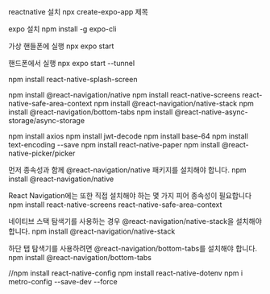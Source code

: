 reactnative 설치 
npx create-expo-app 제목

expo 설치
npm install -g expo-cli

가상 핸들폰에 실행
npx expo start

핸드폰에서 실행
npx expo start --tunnel

npm install react-native-splash-screen

npm install @react-navigation/native
npm install react-native-screens react-native-safe-area-context
npm install @react-navigation/native-stack
npm install @react-navigation/bottom-tabs
npm install @react-native-async-storage/async-storage

npm install axios
npm install jwt-decode
npm install base-64
npm install text-encoding --save
npm install react-native-paper
npm install @react-native-picker/picker


먼저 종속성과 함께 @react-navigation/native 패키지를 설치해야 합니다.
npm install @react-navigation/native

React Navigation에는 또한 직접 설치해야 하는 몇 가지 피어 종속성이 필요합니다
npm install react-native-screens react-native-safe-area-context

네이티브 스택 탐색기를 사용하는 경우 @react-navigation/native-stack을 설치해야 합니다.
npm install @react-navigation/native-stack

하단 탭 탐색기를 사용하려면 @react-navigation/bottom-tabs를 설치해야 합니다.
npm install @react-navigation/bottom-tabs

//npm install react-native-config
npm install react-native-dotenv
npm i metro-config --save-dev --force